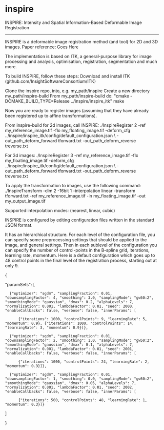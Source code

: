 # inspire
INSPIRE: Intensity and Spatial Information-Based Deformable Image Registration

---

INSPIRE is a deformable image registration method (and tool) for 2D and 3D images.
Paper reference: Goes Here

The implementation is based on ITK, a general-purpose library for image processing and analysis, optimisation, registration, segmentation and much more.

To build INSPIRE, follow these steps:
Download and install ITK (github.com/InsightSoftwareConsortium/ITK)

Clone the inspire repo, into, e.g. my_path/inspire
Create a new directory my_path/inspire-build
From my_path/inspire-build do: "cmake -DCMAKE\_BUILD\_TYPE=Release ../inspire/inspire\_itk"
make

Now you are ready to register images (assuming that they have already been registered up to affine transformations).

From inspire-build for 2d images, call INSPIRE:
./InspireRegister 2 -ref my\_reference\_image.tif -flo my\_floating\_image.tif -deform_cfg ../inspire/inspire\_itk/config/default\_configuration.json \\
    -out\_path\_deform\_forward tforward.txt -out\_path\_deform\_reverse treverse.txt

For 3d images:
./InspireRegister 3 -ref my\_reference\_image.tif -flo my\_floating\_image.tif -deform_cfg ../inspire/inspire\_itk/config/default\_configuration.json \\
    -out\_path\_deform\_forward tforward.txt -out\_path\_deform\_reverse treverse.txt
    
To apply the transformation to images, use the following command:
./InspireTransform -dim 2 -16bit 1 -interpolation linear -transform tforward.txt -ref my\_reference\_image.tif -in my\_floating\_image.tif -out my\_output\_image.tif

Supported interpolation modes: (nearest, linear, cubic)

INSPIRE is configured by editing configuration files written in the standard JSON format.

It has an hierarchical structure. For each level of the configuration file, you can specify some preprocessing settings that should be applied to the image, and general settings. Then in each sublevel of the configuration you can specify the number of control-points in the B-spline grid, iterations, learning rate, momentum.
Here is a default configuration which goes up to 48 control points in the final level of the registration process, starting out at only 9.

{

  "paramSets": [
  
      {"optimizer": "sgdm", "samplingFraction": 0.01, "downsamplingFactor": 4, "smoothing": 3.0, "samplingMode": "gw50:2", "smoothingMode": "gaussian", "dmax": 0.2, "alphaLevels": 7, "normalization": 0.001, "lambdaFactor": 0.01, "seed": 2000, "enableCallbacks": false, "verbose": false, "innerParams": [
      
          {"iterations": 1000, "controlPoints": 9, "learningRate": 5, "momentum": 0.9}, {"iterations": 1000, "controlPoints": 14, "learningRate": 3, "momentum": 0.9}]},
          
      {"optimizer": "sgdm", "samplingFraction": 0.01, "downsamplingFactor": 2, "smoothing": 1.0, "samplingMode": "gw50:2", "smoothingMode": "gaussian", "dmax": 0.1, "alphaLevels": 7, "normalization": 0.001, "lambdaFactor": 0.01, "seed": 2001, "enableCallbacks": false, "verbose": false, "innerParams": [
      
          {"iterations": 1000, "controlPoints": 24, "learningRate": 2, "momentum": 0.3}]},
          
      {"optimizer": "sgdm", "samplingFraction": 0.01, "downsamplingFactor": 1, "smoothing": 0.0, "samplingMode": "gw50:2", "smoothingMode": "gaussian", "dmax": 0.05, "alphaLevels": 7, "normalization": 0.001, "lambdaFactor": 0.01, "seed": 2002, "enableCallbacks": false, "verbose": false, "innerParams": [
      
          {"iterations": 500, "controlPoints": 48, "learningRate": 1, "momentum": 0.3}]}
          
]

}

